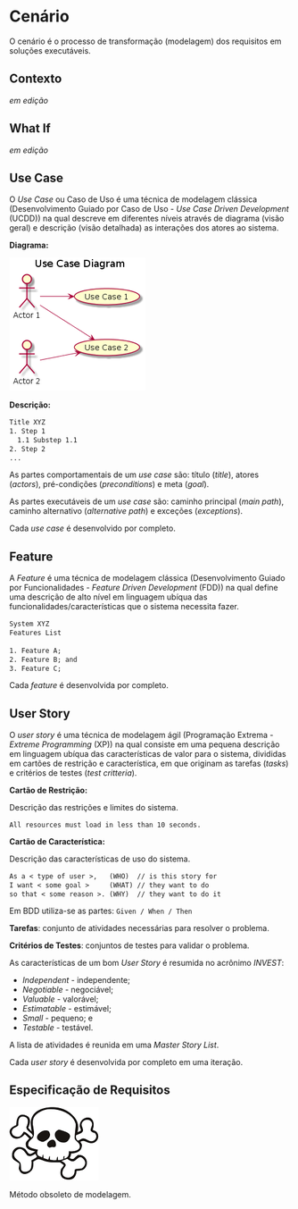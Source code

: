 # Cenário

O cenário é o processo de transformação \(modelagem\) dos requisitos em soluções executáveis.

## Contexto

_em edição_

## What If

_em edição_

## Use Case

O _Use Case_ ou Caso de Uso é uma técnica de modelagem clássica \(Desenvolvimento Guiado por Caso de Uso - _Use Case Driven Development_ \(UCDD\)\) na qual descreve em diferentes níveis através de diagrama \(visão geral\) e descrição \(visão detalhada\) as interações dos atores ao sistema.

**Diagrama:**

![](/images/arquitetura-cenario-usecase-1.png)

**Descrição:**

```
Title XYZ
1. Step 1
  1.1 Substep 1.1
2. Step 2
...
```

As partes comportamentais de um _use case_ são: título \(_title_\), atores \(_actors_\), pré-condições \(_preconditions_\) e meta \(_goal_\).

As partes executáveis de um _use case_ são: caminho principal \(_main path_\), caminho alternativo \(_alternative path_\) e exceções \(_exceptions_\).

Cada _use case_ é desenvolvido por completo.

## Feature

A _Feature_ é uma técnica de modelagem clássica \(Desenvolvimento Guiado por Funcionalidades - _Feature Driven Development_ \(FDD\)\) na qual define uma descrição de alto nível em linguagem ubíqua das funcionalidades\/características que o sistema necessita fazer.

```
System XYZ
Features List

1. Feature A;
2. Feature B; and
3. Feature C;
```

Cada _feature_ é desenvolvida por completo.

## User Story

O _user story_ é uma técnica de modelagem ágil \(Programação Extrema - _Extreme Programming_ \(XP\)\) na qual consiste em uma pequena descrição em linguagem ubíqua das características de valor para o sistema, divididas em cartões de restrição e característica, em que originam as tarefas \(_tasks_\) e critérios de testes \(_test critteria_\).

**Cartão de Restrição:**

Descrição das restrições e limites do sistema.

```
All resources must load in less than 10 seconds.
```

**Cartão de Característica:**

Descrição das características de uso do sistema.

```
As a < type of user >,   (WHO)  // is this story for
I want < some goal >     (WHAT) // they want to do
so that < some reason >. (WHY)  // they want to do it
```

Em BDD utiliza-se as partes: `Given / When / Then`

**Tarefas**: conjunto de atividades necessárias para resolver o problema.

**Critérios de Testes**: conjuntos de testes para validar o problema.

As características de um bom _User Story_ é resumida no acrônimo _INVEST_:

* _Independent_ - independente;
* _Negotiable_ - negociável;
* _Valuable_ - valorável;
* _Estimatable_ - estimável;
* _Small_ - pequeno; e
* _Testable_ - testável.

A lista de atividades é reunida em uma _Master Story List_.

Cada _user story_ é desenvolvida por completo em uma iteração.

## Especificação de Requisitos

![](/images/skull.png)

Método obsoleto de modelagem.

